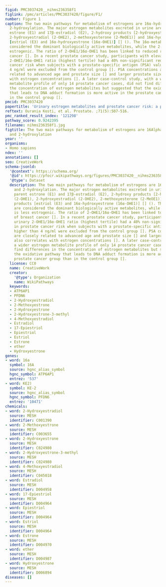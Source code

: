 ```yaml
---
figid: PMC3037420__nihms236358f1
figlink: /pmc/articles/PMC3037420/figure/F1/
number: Figure 1
caption: The two main pathways for metabolism of estrogens are 16α-hydroxylation and
  2-hydroxylation. The major estrogen metabolites excreted in urine are the parent
  estrone (E1) and 17β-estradiol (E2), 2-hydroxy products [2-hydroxyesterone (2-OHE1),
  2-hydroxyestradiol (2-OHE2), 2-methoxyesterone (2-MeOE1)] and 16α-hydroxy products
  [estriol (E3) and 16α-hydroxyestrone (16α-OHE1)] [] (). The 16α-metabolites are
  considered the dominant biologically active metabolites, while the 2-OHE1 is less
  estrogenic. The ratio of 2-OHE1/16α-OHE1 has been linked to reduced risk of breast
  cancer []. In a recent prostate cancer study, participants with elevated urinary
  2-OHE1/16α-OHE1 ratio (highest tertile) had a 40% non-significant reduction in prostate
  cancer risk when subjects with a prostate-specific antigen (PSA) value higher than
  4 ng/ml were excluded from the control group []. PSA concentrations are closely
  related to advanced age and prostate size [] and larger prostate size also correlates
  with estrogen concentrations []. A later case-control study, with a wider estrogen
  metabolite profile of only 14 prostate cancer cases, did not find differences in
  the concentration of estrogen metabolites but suggested that the oxidative pathway
  that leads to DNA adduct formation is more active in the prostate cancer group than
  in the control group [].
pmcid: PMC3037420
papertitle: 'Urinary estrogen metabolites and prostate cancer risk: a pilot study.'
reftext: Ourania Kosti, et al. Prostate. ;71(5):507-516.
pmc_ranked_result_index: '121298'
pathway_score: 0.9242395
filename: nihms236358f1.jpg
figtitle: The two main pathways for metabolism of estrogens are 16Alpha-hydroxylation
  and 2-hydroxylation
year: ''
organisms:
- Homo sapiens
ndex: ''
annotations: []
seo: CreativeWork
schema-jsonld:
  '@context': https://schema.org/
  '@id': https://pfocr.wikipathways.org/figures/PMC3037420__nihms236358f1.html
  '@type': Dataset
  description: The two main pathways for metabolism of estrogens are 16α-hydroxylation
    and 2-hydroxylation. The major estrogen metabolites excreted in urine are the
    parent estrone (E1) and 17β-estradiol (E2), 2-hydroxy products [2-hydroxyesterone
    (2-OHE1), 2-hydroxyestradiol (2-OHE2), 2-methoxyesterone (2-MeOE1)] and 16α-hydroxy
    products [estriol (E3) and 16α-hydroxyestrone (16α-OHE1)] [] (). The 16α-metabolites
    are considered the dominant biologically active metabolites, while the 2-OHE1
    is less estrogenic. The ratio of 2-OHE1/16α-OHE1 has been linked to reduced risk
    of breast cancer []. In a recent prostate cancer study, participants with elevated
    urinary 2-OHE1/16α-OHE1 ratio (highest tertile) had a 40% non-significant reduction
    in prostate cancer risk when subjects with a prostate-specific antigen (PSA) value
    higher than 4 ng/ml were excluded from the control group []. PSA concentrations
    are closely related to advanced age and prostate size [] and larger prostate size
    also correlates with estrogen concentrations []. A later case-control study, with
    a wider estrogen metabolite profile of only 14 prostate cancer cases, did not
    find differences in the concentration of estrogen metabolites but suggested that
    the oxidative pathway that leads to DNA adduct formation is more active in the
    prostate cancer group than in the control group [].
  license: CC0
  name: CreativeWork
  creator:
    '@type': Organization
    name: WikiPathways
  keywords:
  - ATP6AP1
  - PFDN6
  - 2-Hydroxyestradiol
  - 2-Methoxyestrone
  - 2-Hydroxyestrone
  - 2-Hydroxyestrone-3-methyl
  - 4-Methoxyestradiol
  - Estradiol
  - 17-Epiestriol
  - Epiestriol
  - Estriol
  - Estrone
  - ether
  - Hydroxyestrone
genes:
- word: 16a
  symbol: 16A
  source: hgnc_alias_symbol
  hgnc_symbol: ATP6AP1
  entrez: '537'
- word: KE2)
  symbol: KE-2
  source: hgnc_alias_symbol
  hgnc_symbol: PFDN6
  entrez: '10471'
chemicals:
- word: 2-Hydroxyestradiol
  source: MESH
  identifier: C001390
- word: 2-Methoxyestrone
  source: MESH
  identifier: C003655
- word: 2-Hydroxyestrone
  source: MESH
  identifier: C024980
- word: 2-Hydroxyestrone-3-methyl
  source: MESH
  identifier: C024980
- word: 4-Methoxyestradiol
  source: MESH
  identifier: C045018
- word: Estradiol
  source: MESH
  identifier: D004958
- word: 17-Epiestriol
  source: MESH
  identifier: D004964
- word: Epiestriol
  source: MESH
  identifier: D004964
- word: Estriol
  source: MESH
  identifier: D004964
- word: Estrone
  source: MESH
  identifier: D004970
- word: ether
  source: MESH
  identifier: D004987
- word: Hydroxyestrone
  source: MESH
  identifier: D006894
diseases: []
---
```

